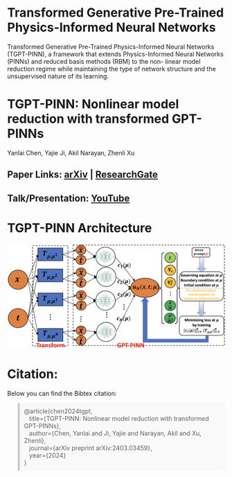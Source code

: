 # Transformed Generative Pre-Trained Physics-Informed Neural Networks
Transformed Generative Pre-Trained Physics-Informed Neural Networks (TGPT-PINN), a framework that extends Physics-Informed Neural Networks (PINNs) and reduced basis methods (RBM) to the non- linear model reduction regime while maintaining the type of network structure and the unsupervised nature of its learning. 


# TGPT-PINN: Nonlinear model reduction with transformed GPT-PINNs
Yanlai Chen, Yajie Ji, Akil Narayan, Zhenli Xu

Paper Links:
[arXiv](https://arxiv.org/abs/2403.03459) | [ResearchGate](https://www.researchgate.net/publication/379189909_TGPT-PINN_Nonlinear_model_reduction_with_transformed_GPT-PINNs)
--------------------

Talk/Presentation:
[YouTube](https://www.youtube.com/watch?v=ODA9Po4FVWA)
---------------

# TGPT-PINN Architecture
![image](https://github.com/DuktigYajie/TGPT-PINN/blob/main/TGPT-PINN.png)

# Citation:
Below you can find the Bibtex citation:

<blockquote style="border-left: 5px solid #ccc; background-color: #f9f9f9; padding: 10px;">
@article{chen2024tgpt,<br>
&nbsp;&nbsp;&nbsp;title={TGPT-PINN: Nonlinear model reduction with transformed GPT-PINNs},<br>
&nbsp;&nbsp;&nbsp;author={Chen, Yanlai and Ji, Yajie and Narayan, Akil and Xu, Zhenli},<br>
&nbsp;&nbsp;&nbsp;journal={arXiv preprint arXiv:2403.03459},<br>
&nbsp;&nbsp;&nbsp;year={2024}<br>
}
</blockquote>




